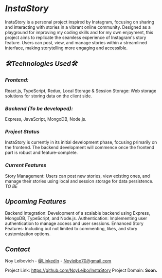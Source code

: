 # *_InstaStory_*
InstaStory is a personal project inspired by Instagram, focusing on sharing and interacting with stories in a vibrant online community. Designed as a playground for improving my coding skills and for my own enjoyment, this project aims to replicate the seamless experience of Instagram's story feature. Users can post, view, and manage stories within a streamlined interface, making storytelling more engaging and accessible.

## *_🛠️Technologies Used🛠️_*
### *Frontend:*
React.js,
TypeScript,
Redux,
Local Storage & Session Storage: Web storage solutions for storing data on the client side.


### *Backend (To be developed):*

Express,
JavaScript,
MongoDB,
Node.js.


### *_Project Status_*
InstaStory is currently in its initial development phase, focusing primarily on the frontend. The backend development will commence once the frontend part is robust and feature-complete.

### *_Current Features_*
Story Management: Users can post new stories, view existing ones, and manage their stories using local and session storage for data persistence. *TO BE*

## *_Upcoming Features_*
Backend Integration: Development of a scalable backend using Express, MongoDB, TypeScript, and Node.js.
Authentication: Implementing user authentication to manage access and user sessions.
Enhanced Story Features: Including but not limited to commenting, likes, and story customization options.

## **_Contact_**
Noy Leibovich - [@LinkedIn](https://www.linkedin.com/in/noy-leibovich-66343a1b1/) - Noyleibo70@gmail.com

Project Link: https://github.com/NoyLeibo/InstaStory
Project Domain: **Soon.**

